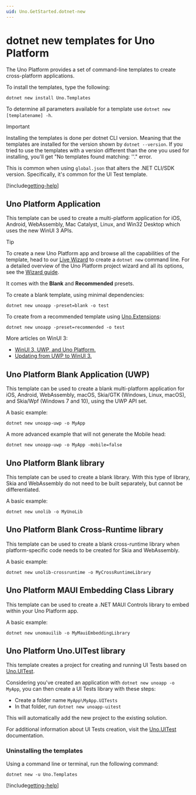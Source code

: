 ```yaml
---
uid: Uno.GetStarted.dotnet-new
---
```


# dotnet new templates for Uno Platform

The Uno Platform provides a set of command-line templates to create cross-platform applications.

To install the templates, type the following:

```dotnetcli
dotnet new install Uno.Templates
```

To determine all parameters available for a template use `dotnet new [templatename] -h`.

> [!IMPORTANT]
> Installing the templates is done per dotnet CLI version. Meaning that the templates are installed for the version shown by `dotnet --version`. If you tried to use the templates with a version different than the one you used for installing, you'll get "No templates found matching: '<template-name>'." error.
>
> This is common when using `global.json` that alters the .NET CLI/SDK version. Specifically, it's common for the UI Test template.

[!include[getting-help](use-uno-check-inline.md)]

## Uno Platform Application

This template can be used to create a multi-platform application for iOS, Android, WebAssembly, Mac Catalyst, Linux, and Win32 Desktop which uses the new WinUI 3 APIs.

> [!TIP]
> To create a new Uno Platform app and browse all the capabilities of the template, head to our [Live Wizard](https://aka.platform.uno/app-wizard) to create a `dotnet new` command line. For a detailed overview of the Uno Platform project wizard and all its options, see the [Wizard guide](xref:Uno.GettingStarted.UsingWizard).

It comes with the **Blank** and **Recommended** presets.

To create a blank template, using minimal dependencies:

```dotnetcli
dotnet new unoapp -preset=blank -o test
```

To create from a recommended template using [Uno.Extensions](xref:Overview.Extensions):

```dotnetcli
dotnet new unoapp -preset=recommended -o test
```

More articles on WinUI 3:

- [WinUI 3, UWP, and Uno Platform.](uwp-vs-winui3.md)
- [Updating from UWP to WinUI 3.](updating-to-winui3.md)

## Uno Platform Blank Application (UWP)

This template can be used to create a blank multi-platform application for iOS, Android, WebAssembly, macOS, Skia/GTK (Windows, Linux, macOS), and Skia/Wpf (Windows 7 and 10), using the UWP API set.

A basic example:

```dotnetcli
dotnet new unoapp-uwp -o MyApp
```

A more advanced example that will not generate the Mobile head:

```dotnetcli
dotnet new unoapp-uwp -o MyApp -mobile=false
```

## Uno Platform Blank library

This template can be used to create a blank library. With this type of library, Skia and WebAssembly do not need to be built separately, but cannot be differentiated.

A basic example:

```dotnetcli
dotnet new unolib -o MyUnoLib
```

## Uno Platform Blank Cross-Runtime library

This template can be used to create a blank cross-runtime library when platform-specific code needs to be created for Skia and WebAssembly.

A basic example:

```dotnetcli
dotnet new unolib-crossruntime -o MyCrossRuntimeLibrary
```

## Uno Platform MAUI Embedding Class Library

This template can be used to create a .NET MAUI Controls library to embed within your Uno Platform app.

A basic example:

```dotnetcli
dotnet new unomauilib -o MyMauiEmbeddingLibrary
```

## Uno Platform Uno.UITest library

This template creates a project for creating and running UI Tests based on [Uno.UITest](https://github.com/unoplatform/Uno.UITest).

Considering you've created an application with `dotnet new unoapp -o MyApp`, you can then create a UI Tests library with these steps:

- Create a folder name `MyApp\MyApp.UITests`
- In that folder, run `dotnet new unoapp-uitest`

This will automatically add the new project to the existing solution.

For additional information about UI Tests creation, visit the [Uno.UITest](https://github.com/unoplatform/Uno.UITest) documentation.

### Uninstalling the templates

Using a command line or terminal, run the following command:

```dotnetcli
dotnet new -u Uno.Templates
```

[!include[getting-help](getting-help.md)]
